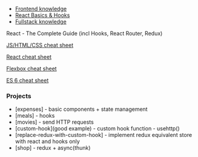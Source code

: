 - [Frontend knowledge](/Frontend.md)
- [React Basics & Hooks](/React.md)
- [Fullstack knowledge](/FullStack.md)

React - The Complete Guide (incl Hooks, React Router, Redux)

[JS/HTML/CSS cheat sheet](https://htmlcheatsheet.com/js/)

[React cheat sheet](https://devhints.io/react)

[Flexbox cheat sheet](https://css-tricks.com/snippets/css/a-guide-to-flexbox/)

[ES 6 cheat sheet](https://devhints.io/es6)

### Projects

- [expenses] - basic components + state management
- [meals] - hooks
- [movies] - send HTTP requests
- [custom-hook](good example) - custom hook function - usehttp()
- [replace-redux-with-custom-hook] - implement redux equivalent store with react and hooks only
- [shop] - redux + async(thunk)
